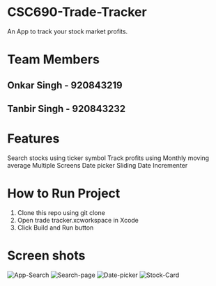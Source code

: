 # CSC690-Trade-Tracker
An App to track your stock market profits.

# Team Members
  ## Onkar Singh - 920843219
  ## Tanbir Singh - 920843232
  
# Features
 Search stocks using ticker symbol
 Track profits using Monthly moving average
 Multiple Screens
 Date picker
 Sliding Date Incrementer
 
 # How to Run Project
 1. Clone this repo using git clone
 2. Open trade tracker.xcworkspace in Xcode
 3. Click Build and Run button
 
 # Screen shots
 ![App-Search](https://i.imgur.com/3BiGQjW.png)
 ![Search-page](https://i.imgur.com/FwB6z0d.png)
 ![Date-picker](https://i.imgur.com/eSgk4nQ.png)
 ![Stock-Card](https://i.imgur.com/b22SxEJ.png)
